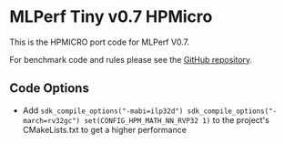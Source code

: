 # MLPerf Tiny v0.7 HPMicro

This is the HPMICRO port code for MLPerf V0.7.

For benchmark code and rules please see the [GitHub repository](https://github.com/mlcommons/tiny).

## Code Options

- Add `sdk_compile_options("-mabi=ilp32d") sdk_compile_options("-march=rv32gc") set(CONFIG_HPM_MATH_NN_RVP32 1)` to the project's CMakeLists.txt to get a higher performance
